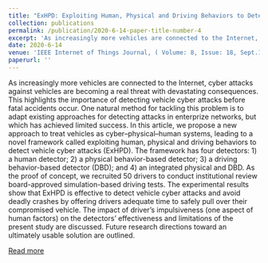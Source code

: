 ```yaml
---
title: "ExHPD: Exploiting Human, Physical and Driving Behaviors to Detect Vehicle Cyber Attacks"
collection: publications
permalink: /publication/2020-6-14-paper-title-number-4
excerpt: 'As increasingly more vehicles are connected to the Internet, cyber attacks against vehicles are becoming a real threat with devastating consequences. This highlights the importance of detecting vehicle cyber attacks before fatal accidents occur. One natural method for tackling this problem is to adapt existing approaches for detecting attacks in enterprize networks, but which has achieved limited success. In this article, we propose a new approach to treat vehicles as cyber–physical–human systems, leading to a novel framework called exploiting human, physical and driving behaviors to detect vehicle cyber attacks (ExHPD). The framework has four detectors: 1) a human detector; 2) a physical behavior-based detector; 3) a driving behavior-based detector (DBD); and 4) an integrated physical and DBD. As the proof of concept, we recruited 50 drivers to conduct institutional review board-approved simulation-based driving tests. The experimental results show that ExHPD is effective to detect vehicle cyber attacks and avoid deadly crashes by offering drivers adequate time to safely pull over their compromised vehicle. The impact of driver’s impulsiveness (one aspect of human factors) on the detectors’ effectiveness and limitations of the present study are discussed. Future research directions toward an ultimately usable solution are outlined.'
date: 2020-6-14
venue: 'IEEE Internet of Things Journal, ( Volume: 8, Issue: 18, Sept.15, 15 2021)'
paperurl: ''
---
```

As increasingly more vehicles are connected to the Internet, cyber attacks against vehicles are becoming a real threat with devastating consequences. This highlights the importance of detecting vehicle cyber attacks before fatal accidents occur. One natural method for tackling this problem is to adapt existing approaches for detecting attacks in enterprize networks, but which has achieved limited success. In this article, we propose a new approach to treat vehicles as cyber–physical–human systems, leading to a novel framework called exploiting human, physical and driving behaviors to detect vehicle cyber attacks (ExHPD). The framework has four detectors: 1) a human detector; 2) a physical behavior-based detector; 3) a driving behavior-based detector (DBD); and 4) an integrated physical and DBD. As the proof of concept, we recruited 50 drivers to conduct institutional review board-approved simulation-based driving tests. The experimental results show that ExHPD is effective to detect vehicle cyber attacks and avoid deadly crashes by offering drivers adequate time to safely pull over their compromised vehicle. The impact of driver’s impulsiveness (one aspect of human factors) on the detectors’ effectiveness and limitations of the present study are discussed. Future research directions toward an ultimately usable solution are outlined.

[Read more](https://ieeexplore.ieee.org/document/9392004)

